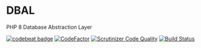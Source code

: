 # DBAL
PHP 8 Database Abstraction Layer

[![codebeat badge](https://codebeat.co/badges/cbe87148-7710-4ee3-83ef-6efedab363fe)](https://codebeat.co/projects/github-com-jaypotter-dbal-main)
[![CodeFactor](https://www.codefactor.io/repository/github/jaypotter/dbal/badge)](https://www.codefactor.io/repository/github/jaypotter/dbal)
[![Scrutinizer Code Quality](https://scrutinizer-ci.com/g/jaypotter/DBAL/badges/quality-score.png?b=main)](https://scrutinizer-ci.com/g/jaypotter/DBAL/?branch=main)
[![Build Status](https://scrutinizer-ci.com/g/jaypotter/DBAL/badges/build.png?b=main)](https://scrutinizer-ci.com/g/jaypotter/DBAL/build-status/main)
